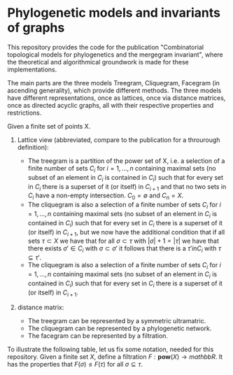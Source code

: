 # Phylogenetic models and invariants of graphs
 This repository provides the code for the publication "Combinatorial topological models for phylogenetics and the mergegram invariant", where the theoretical and algorithmical groundwork is made for these implementations. 

The main parts are the three models Treegram, Cliquegram, Facegram (in ascending generality), which provide different methods. The three models have different representations, once as lattices, once via distance matrices, once as directed acyclic graphs, all with their respective properties and restrictions. 

Given a finite set of points X.
1) Lattice view (abbreviated, compare to the publication for a throurough definition):
    * The treegram is a partition of the power set of X, i.e. a selection of a finite number of sets $C_i$ for $i=1,..., n$ containing maximal sets (no subset of an element in $C_i$ is contained in $C_i$) such that for every set in $C_i$ there is a superset of it (or itself) in $C_{i+1}$ and that no two sets in $C_i$ have a non-empty intersection. $C_0 = \emptyset$ and $C_n =X$.
    * The cliquegram is also a selection of a finite number of sets $C_i$ for $i=1,..., n$ containing maximal sets (no subset of an element in $C_i$ is contained in $C_i$) such that for every set in $C_i$ there is a superset of it (or itself) in $C_{i+1}$, but we now have the additional condition that if all sets $\tau \subset X$ we have that for all  $\sigma \subset \tau$ with $|\sigma|+1=|\tau|$ we have that there exists $\sigma' \in C_i$ with $\sigma \subset \sigma '$ it follows that there is a $\tau' in C_i$ with $\tau \subseteq \tau '$.
    * The cliquegram is also a selection of a finite number of sets $C_i$ for $i=1,..., n$ containing maximal sets (no subset of an element in $C_i$ is contained in $C_i$) such that for every set in $C_i$ there is a superset of it (or itself) in $C_{i+1}$. 

2) distance matrix:
    * The treegram can be represented by a symmetric ultramatric.
    * The cliquegram can be represented by a phylogenetic network.
    * The facegram can be represented by a filtration.

To illustrate the following table, let us fix some notation, needed for this repository. Given a finite set $X$, define a filtration $F: \mathbf{pow}(X) \rightarrow mathbb{R}$. It has the properties that $F(\sigma) \leq F(\tau)$ for all $\sigma \subseteq \tau$. 